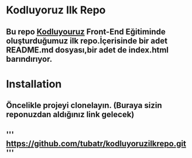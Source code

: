 # Kodluyoruz Ilk Repo


## Bu repo [Kodluyouruz](https://www.kodluyoruz.org/) Front-End Eğitiminde oluşturduğumuz ilk repo.İçerisinde bir adet README.md dosyası,bir adet de index.html barındırıyor.


# Installation


## Öncelikle projeyi clonelayın. (Buraya sizin reponuzdan aldığınız link gelecek)

## ''' https://github.com/tubatr/kodluyoruzilkrepo.git '''


